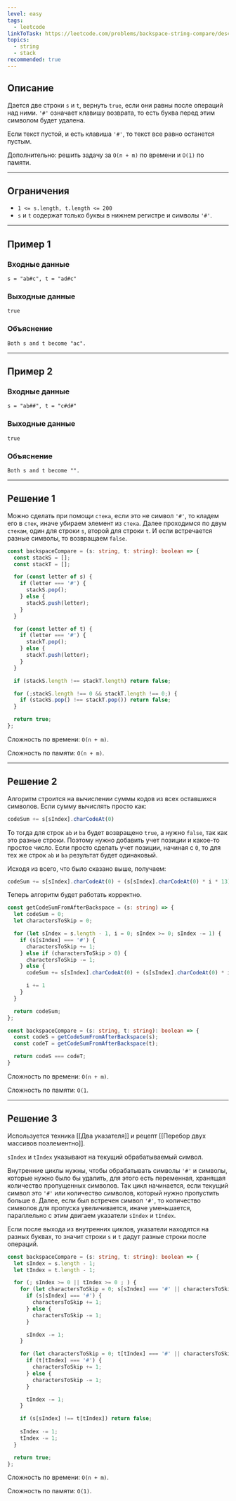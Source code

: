 ```yaml
---
level: easy
tags:
  - leetcode
linkToTask: https://leetcode.com/problems/backspace-string-compare/description/
topics:
  - string
  - stack
recommended: true
---
```

## Описание

Дается две строки `s` и `t`, вернуть `true`, если они равны после операций над ними. `'#'` означает клавишу возврата, то есть буква перед этим символом будет удалена.

Если текст пустой, и есть клавиша `'#'`, то текст все равно останется пустым.

Дополнительно: решить задачу за `O(n + m)` по времени и `O(1)` по памяти.

---
## Ограничения

- `1 <= s.length, t.length <= 200`
- `s` и `t` содержат только буквы в нижнем регистре и символы `'#'`.

---
## Пример 1

### Входные данные

```
s = "ab#c", t = "ad#c"
```
### Выходные данные

```
true
```
### Объяснение

```
Both s and t become "ac".
```

---
## Пример 2

### Входные данные

```
s = "ab##", t = "c#d#"
```
### Выходные данные

```
true
```
### Объяснение

```
Both s and t become "".
```

---
## Решение 1

Можно сделать при помощи `стека`, если это не символ `'#'`, то кладем его в `стек`, иначе убираем элемент из `стека`. Далее проходимся по двум `стекам`, один для строки `s`, второй для строки `t`. И если встречается разные символы, то возвращаем `false`.

```typescript
const backspaceCompare = (s: string, t: string): boolean => {
  const stackS = [];
  const stackT = [];

  for (const letter of s) {
    if (letter === '#') {
      stackS.pop();
    } else {
      stackS.push(letter);
    }
  }

  for (const letter of t) {
    if (letter === '#') {
      stackT.pop();
    } else {
      stackT.push(letter);
    }
  }

  if (stackS.length !== stackT.length) return false;

  for (;stackS.length !== 0 && stackT.length !== 0;) {
    if (stackS.pop() !== stackT.pop()) return false;
  }

  return true;
};
```

Сложность по времени: `O(n + m)`.

Сложность по памяти: `O(n + m)`.

---
## Решение 2

Алгоритм строится на вычислении суммы кодов из всех оставшихся символов. Если сумму вычислять просто как:

```typescript
codeSum += s[sIndex].charCodeAt(0)
```

То тогда для строк `ab` и `ba` будет возвращено `true`, а нужно `false`, так как это разные строки. Поэтому нужно добавить учет позиции и какое-то простое число. Если просто сделать учет позиции, начиная с `0`, то для тех же строк `ab` и `ba` результат будет одинаковый. 

Исходя из всего, что было сказано выше, получаем:

```typescript
codeSum += s[sIndex].charCodeAt(0) + (s[sIndex].charCodeAt(0) * i * 13);
```

Теперь алгоритм будет работать корректно.

```typescript
const getCodeSumFromAfterBackspace = (s: string) => {
  let codeSum = 0;
  let charactersToSkip = 0;

  for (let sIndex = s.length - 1, i = 0; sIndex >= 0; sIndex -= 1) {
    if (s[sIndex] === '#') {
      charactersToSkip += 1;
    } else if (charactersToSkip > 0) {
      charactersToSkip -= 1;
    } else {
      codeSum += s[sIndex].charCodeAt(0) + (s[sIndex].charCodeAt(0) * i * 13);

      i += 1
    }
  }

  return codeSum;
};

const backspaceCompare = (s: string, t: string): boolean => {
  const codeS = getCodeSumFromAfterBackspace(s);
  const codeT = getCodeSumFromAfterBackspace(t);

  return codeS === codeT;
}
```

Сложность по времени: `O(n + m)`.

Сложность по памяти: `O(1`.

---
## Решение 3

Используется техника [[Два указателя]] и рецепт [[Перебор двух массивов поэлементно]].

`sIndex` и `tIndex` указывают на текущий обрабатываемый символ.

Внутренние циклы нужны, чтобы обрабатывать символы `'#'` и символы, которые нужно было бы удалить, для этого есть переменная, хранящая количество пропущенных символов. Так цикл начинается, если текущий символ это `'#'` или количество символов, который нужно пропустить больше `0`. Далее, если был встречен символ `'#'`, то количество символов для пропуска увеличивается, иначе уменьшается, параллельно с этим двигаем указатели `sIndex` и `tIndex`.

Если после выхода из внутренних циклов, указатели находятся на разных буквах, то значит строки `s` и `t` дадут разные строки после операций.

```typescript
const backspaceCompare = (s: string, t: string): boolean => {
  let sIndex = s.length - 1;
  let tIndex = t.length - 1;

  for (; sIndex >= 0 || tIndex >= 0 ; ) {
    for (let charactersToSkip = 0; s[sIndex] === '#' || charactersToSkip > 0; ) {
      if (s[sIndex] === '#') {
        charactersToSkip += 1;
      } else {
        charactersToSkip -= 1;
      }

      sIndex -= 1;
    }

    for (let charactersToSkip = 0; t[tIndex] === '#' || charactersToSkip > 0; ) {
      if (t[tIndex] === '#') {
        charactersToSkip += 1;
      } else {
        charactersToSkip -= 1;
      }

      tIndex -= 1;
    }

    if (s[sIndex] !== t[tIndex]) return false;
    
    sIndex -= 1;
    tIndex -= 1;
  }

  return true;
};
```

Сложность по времени: `O(n + m)`.

Сложность по памяти: `O(1)`.